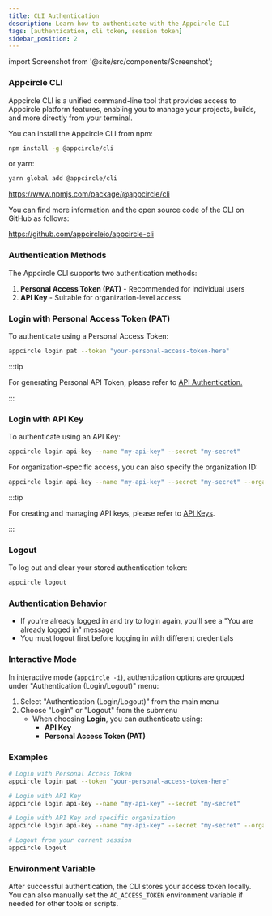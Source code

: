 ```yaml
---
title: CLI Authentication
description: Learn how to authenticate with the Appcircle CLI
tags: [authentication, cli token, session token]
sidebar_position: 2
---
```


import Screenshot from '@site/src/components/Screenshot';

### Appcircle CLI

Appcircle CLI is a unified command-line tool that provides access to Appcircle platform features, enabling you to manage your projects, builds, and more directly from your terminal.

You can install the Appcircle CLI from npm:

```bash
npm install -g @appcircle/cli
```

or yarn:

```bash
yarn global add @appcircle/cli
```

https://www.npmjs.com/package/@appcircle/cli

You can find more information and the open source code of the CLI on GitHub as follows:

https://github.com/appcircleio/appcircle-cli

### Authentication Methods

The Appcircle CLI supports two authentication methods:

1. **Personal Access Token (PAT)** - Recommended for individual users
2. **API Key** - Suitable for organization-level access

### Login with Personal Access Token (PAT)

To authenticate using a Personal Access Token:

```bash
appcircle login pat --token "your-personal-access-token-here"
```

:::tip

For generating Personal API Token, please refer to [API Authentication.](/appcircle-api-and-cli/api-authentication#generatingmanaging-the-personal-api-tokens)

:::

### Login with API Key

To authenticate using an API Key:

```bash
appcircle login api-key --name "my-api-key" --secret "my-secret"
```

For organization-specific access, you can also specify the organization ID:

```bash
appcircle login api-key --name "my-api-key" --secret "my-secret" --organization-id "org-123"
```

:::tip

For creating and managing API keys, please refer to [API Keys](/account/my-organization/security/api-keys).

:::

### Logout

To log out and clear your stored authentication token:

```bash
appcircle logout
```

### Authentication Behavior

- If you're already logged in and try to login again, you'll see a "You are already logged in" message
- You must logout first before logging in with different credentials

### Interactive Mode

In interactive mode (`appcircle -i`), authentication options are grouped under "Authentication (Login/Logout)" menu:

1. Select "Authentication (Login/Logout)" from the main menu
2. Choose "Login" or "Logout" from the submenu
   - When choosing **Login**, you can authenticate using:
     - **API Key**
     - **Personal Access Token (PAT)**

### Examples

```bash
# Login with Personal Access Token
appcircle login pat --token "your-personal-access-token-here"

# Login with API Key
appcircle login api-key --name "my-api-key" --secret "my-secret"

# Login with API Key and specific organization
appcircle login api-key --name "my-api-key" --secret "my-secret" --organization-id "org-123"

# Logout from your current session
appcircle logout
```

### Environment Variable

After successful authentication, the CLI stores your access token locally. You can also manually set the `AC_ACCESS_TOKEN` environment variable if needed for other tools or scripts.
